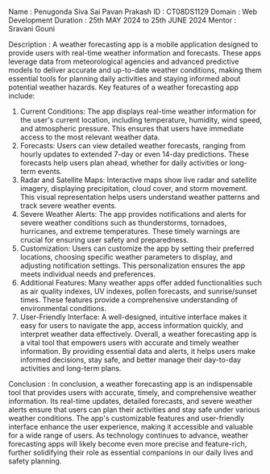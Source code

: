 Name : Penugonda Siva Sai Pavan Prakash
ID : CT08DS1129
Domain : Web Development
Duration : 25th MAY 2024 to 25th JUNE 2024
Mentor : Sravani Gouni

Description :
A weather forecasting app is a mobile application designed to provide users with real-time weather information and forecasts. These apps leverage data from meteorological agencies and advanced predictive models to deliver accurate and up-to-date weather conditions, making them essential tools for planning daily activities and staying informed about potential weather hazards.
Key features of a weather forecasting app include:
1. Current Conditions: The app displays real-time weather information for the user's current location, including temperature, humidity, wind speed, and atmospheric pressure. This ensures that users have immediate access to the most relevant weather data.
2. Forecasts: Users can view detailed weather forecasts, ranging from hourly updates to extended 7-day or even 14-day predictions. These forecasts help users plan ahead, whether for daily activities or long-term events.
3. Radar and Satellite Maps: Interactive maps show live radar and satellite imagery, displaying precipitation, cloud cover, and storm movement. This visual representation helps users understand weather patterns and track severe weather events.
4. Severe Weather Alerts: The app provides notifications and alerts for severe weather conditions such as thunderstorms, tornadoes, hurricanes, and extreme temperatures. These timely warnings are crucial for ensuring user safety and preparedness.
5. Customization: Users can customize the app by setting their preferred locations, choosing specific weather parameters to display, and adjusting notification settings. This personalization ensures the app meets individual needs and preferences.
6. Additional Features: Many weather apps offer added functionalities such as air quality indexes, UV indexes, pollen forecasts, and sunrise/sunset times. These features provide a comprehensive understanding of environmental conditions.
7. User-Friendly Interface: A well-designed, intuitive interface makes it easy for users to navigate the app, access information quickly, and interpret weather data effectively.
Overall, a weather forecasting app is a vital tool that empowers users with accurate and timely weather information. By providing essential data and alerts, it helps users make informed decisions, stay safe, and better manage their day-to-day activities and long-term plans.

Conclusion :
In conclusion, a weather forecasting app is an indispensable tool that provides users with accurate, timely, and comprehensive weather information. Its real-time updates, detailed forecasts, and severe weather alerts ensure that users can plan their activities and stay safe under various weather conditions. The app's customizable features and user-friendly interface enhance the user experience, making it accessible and valuable for a wide range of users. As technology continues to advance, weather forecasting apps will likely become even more precise and feature-rich, further solidifying their role as essential companions in our daily lives and safety planning.

